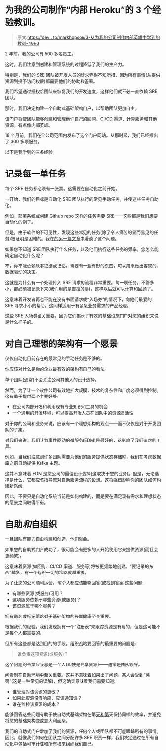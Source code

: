 # 为我的公司制作“内部 Heroku”的 3 个经验教训。

> 原文:[https://dev . to/markhopson/3-从为我的公司制作内部英雄中学到的教训-49hd](https://dev.to/markhopson/3-lessons-learned-from-making-an-internal-heroku-for-my-company-49hd)

2 年前，我的公司有 500 多名员工。

这时，我们注意到创建和管理系统的过程降低了我们的生产力。

特别是，我们的 SRE 团队被开发人员的请求弄得不知所措，因为所有事情(从提供资源到授予访问权限)都需要他们的协助和签署。

我们希望通过授权给团队来恢复我们的开发速度，这样他们就不必一直依赖 SRE 团队。

那时，我们决定构建一个自助式基础架构门户，以帮助团队更加自主。

该门户将使团队能够创建和管理他们自己的回购、CI/CD 渠道、计算服务和其他资源。有点像内部英雄。

18 个月前，我们在全公司范围内发布了这个门户网站。从那时起，我们已经推出了 300 多项服务。

以下是我学到的三条经验。

# [](#journal-every-single-task)记录每一单任务

每个 SRE 任务都必须有一张票。这需要在自动化之前开始。

一开始，我们的目标是自动化 SRE 团队执行的常见手动任务，并使这些任务自助化。

例如，部署系统或创建 Github repo 这样的任务需要 SRE——这些都是我们想要自动化的例子。

但是，由于软件的不可见性，发现这些常见的任务(除了令人痛苦的显而易见的任务)被证明是困难的。我在[的另一篇文章](https://medium.com/hackernoon/how-toyota-guides-the-evolution-of-our-infrastructure-and-makes-me-appreciate-jira-bcb766822a3e)中漫谈了这个问题。

如果您不知道 SRE 团队执行什么任务，以及他们执行这些任务的频率，您怎么能确定自动化什么呢？

不，你不能依赖轶事证据或记忆。需要有一些有形的东西，可以用来做出客观的、数据驱动的决策。

这就是为什么有一个处理传入 SRE 请求的流程非常重要。每一项任务，不管多小，都必须被记录下来(我们用的是吉拉的票)，这样以后就可以计算和回顾了。

这意味着开发者再也不能在没有书面请求或“入场券”的情况下，向他们最爱的 SRE 寻求小小的帮助。这同样适用于有紧急业务需求的产品经理。

这些 SRE 入场券至关重要，因为它们揭示了有效的基础设施门户对您的组织来说是什么样子的。

# [](#have-a-vision-of-your-ideal-architecture)对自己理想的架构有一个愿景

仅仅自动化目前存在的最常见的手动任务是不够的。

你应该对什么是你的企业最有效的架构有自己的看法。

单个团队(通常)不会关注公司其他人的设计选择。

然而，为了让一个软件公司有效地扩大规模，技术的复杂性和广度必须得到控制。这有助于提供两个主要好处:

*   在公司内部开发和利用现有专业知识和工具的机会
*   一个通用的开发环境，可以提高开发人员在团队中的资源灵活性

对于你的公司和业务来说，应该有一个理想架构的观点——而不仅仅是对于开发团队的子集。

对我们来说，我们认为事件驱动的微服务(EDM)是最好的，这影响了我们追求的工具。

例如，当我们注意到许多团队需要为他们的服务提供状态存储时，我们在考虑数据库之前自动提供 Kafka 主题。

这并不意味着 EDM 是您公司的最佳设计选择(这取决于您的业务)。但是，无论选择是什么，它都应该指导您对自助服务流程的设想。这将强烈影响你的团队如何构建新系统

因此，不要只是自动化系统当前是如何构建的，而是要在满足现有需求和理想状态的愿景之间取得平衡。

# [](#selfserve-and-selforganizing)自助*和*自组织

一旦团队有能力自由构建和创造，他们就会。

如果您的自助式门户成功了，很可能会有更多的人开始使用它来提供资源(而且会更频繁)。

这意味着资源(如回购、CI/CD 渠道、服务等)将被更频繁地创建。“要记录的东西”越多，有一个组织一切的策略就越重要。

为了让您的公司顺利运营，*每个人*都应该能够回答(或找到答案)这些问题:

*   有哪些资源(或服务)可用？
*   这项服务依赖于哪些资源(或服务)？
*   该资源属于哪个服务？

拥有命名或标记策略对于基础架构的长期健康至关重要。

根据我们的经验，我们发现拥有一个“注册表”来跟踪资源是有用的，但是这可能不是每个人都需要的。

但所有这些都是达到目的的手段。组织战略要回答的最重要的问题是:

> 谁负责这项资源(或服务)？

这个问题的答案应该总是一个人(即使是共享资源)——通常是团队领导。

问责制在自助环境中至关重要。这并不意味着如果出了问题，某人会受到“惩罚”(这是一种常见的误解)，但这确实意味着我们需要知道:

*   谁管理对该资源的更改？
*   如果此资源没有响应，应该通知谁？
*   谁在监控该资源的成本？

能够回答这些问题有助于使自助式基础架构在第[天和第](https://dzone.com/articles/defining-day-2-operations)天保持同样的效率，并避免将您的基础架构变成意大利面条。

我们的自助式门户增加了我们的资源，任何个人或团队都不可能跟踪所有的事情。因此，就像我们如何在团队之间分配许多 SRE 职责一样，我们决定通过在所有自动化中包括可审计性和所有权来组织我们自己。